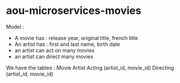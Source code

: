 # aou-microservices-movies
Model :
 - A movie has : release year, original title, french title
 - An artist has : first and last name, birth date
 - an artist can act on many movies
 - an artist can direct many movies

We have the tables :
Movie
Artist
Acting (artist_id, movie_id)
Directing (artist_id, movie_id)
